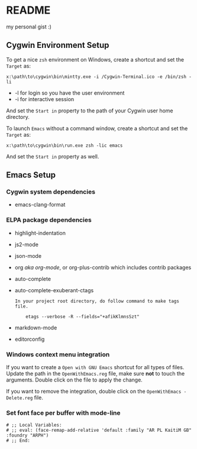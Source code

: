 # README #

my personal gist :)

## Cygwin Environment Setup

To get a nice `zsh` environment on Windows, create a shortcut and set the `Target` as:

    x:\path\to\cygwin\bin\mintty.exe -i /Cygwin-Terminal.ico -e /bin/zsh -li
    
- -l for login so you have the user environment
- -i for interactive session

And set the `Start in` property to the path of your Cygwin user home directory.

To launch `Emacs` without a command window, create a shortcut and set the `Target` as:

    x:\path\to\cygwin\bin\run.exe zsh -lic emacs

And set the `Start in` property as well.

## Emacs Setup

### Cygwin system dependencies

  - emacs-clang-format

### ELPA package dependencies

  - highlight-indentation
  - js2-mode
  - json-mode
  - org *aka org-mode*, or org-plus-contrib which includes contrib packages
  - auto-complete
  - auto-complete-exuberant-ctags

        In your project root directory, do follow command to make tags file.

            etags --verbose -R --fields="+afikKlmnsSzt"

  - markdown-mode
  - editorconfig

### Windows context menu integration

If you want to create a `Open with GNU Emacs` shortcut for all types
of files. Update the path in the `OpenWithEmacs.reg` file, make sure
**not** to touch the arguments. Double click on the file to apply the
change.

If you want to remove the integration, double click on the
`OpenWithEmacs - Delete.reg` file.

### Set font face per buffer with mode-line

    # ;; Local Variables:
    # ;; eval: (face-remap-add-relative 'default :family "AR PL KaitiM GB" :foundry "ARPH")
    # ;; End:
